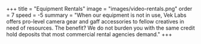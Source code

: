 +++
title = "Equipment Rentals"
image = "images/video-rentals.png"
order = 7
speed = -5
summary = "When our equipment is not in use, Vek Labs offers pro-level camera gear and gaff accessories to fellow creatives in need of resources. The benefit? We do not burden you with the same credit hold deposits that most commercial rental agencies demand."
+++
